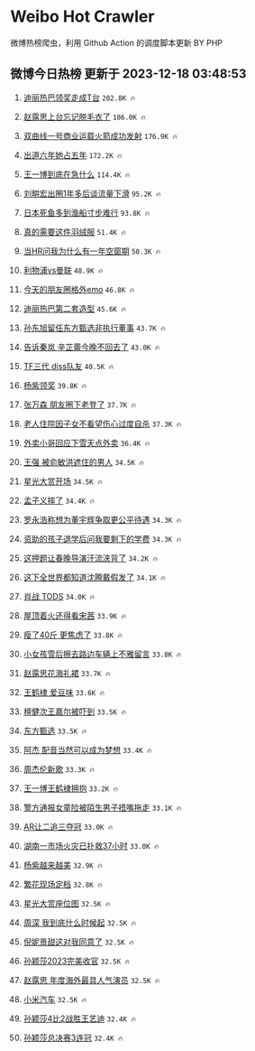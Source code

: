 # Weibo Hot Crawler 



微博热榜爬虫，利用 Github Action 的调度脚本更新 BY PHP 


## 微博今日热榜 更新于 2023-12-18 03:48:53 
1. [迪丽热巴领奖走成T台](https://s.weibo.com/weibo?q=%E8%BF%AA%E4%B8%BD%E7%83%AD%E5%B7%B4%E9%A2%86%E5%A5%96%E8%B5%B0%E6%88%90T%E5%8F%B0&t=31&band_rank=1&Refer=top) `202.8K 🔥` 

1. [赵露思上台忘记脱毛衣了](https://s.weibo.com/weibo?q=%E8%B5%B5%E9%9C%B2%E6%80%9D%E4%B8%8A%E5%8F%B0%E5%BF%98%E8%AE%B0%E8%84%B1%E6%AF%9B%E8%A1%A3%E4%BA%86&t=31&band_rank=2&Refer=top) `186.0K 🔥` 

1. [双曲线一号商业运载火箭成功发射](https://s.weibo.com/weibo?q=%23%E5%8F%8C%E6%9B%B2%E7%BA%BF%E4%B8%80%E5%8F%B7%E5%95%86%E4%B8%9A%E8%BF%90%E8%BD%BD%E7%81%AB%E7%AE%AD%E6%88%90%E5%8A%9F%E5%8F%91%E5%B0%84%23&t=31&band_rank=3&Refer=top) `176.9K 🔥` 

1. [出道六年她占五年](https://s.weibo.com/weibo?q=%E5%87%BA%E9%81%93%E5%85%AD%E5%B9%B4%E5%A5%B9%E5%8D%A0%E4%BA%94%E5%B9%B4&t=31&band_rank=4&Refer=top) `172.2K 🔥` 

1. [王一博到底在急什么](https://s.weibo.com/weibo?q=%E7%8E%8B%E4%B8%80%E5%8D%9A%E5%88%B0%E5%BA%95%E5%9C%A8%E6%80%A5%E4%BB%80%E4%B9%88&t=31&band_rank=5&Refer=top) `114.4K 🔥` 

1. [刘畊宏出圈1年多后谈流量下滑](https://s.weibo.com/weibo?q=%23%E5%88%98%E7%95%8A%E5%AE%8F%E5%87%BA%E5%9C%881%E5%B9%B4%E5%A4%9A%E5%90%8E%E8%B0%88%E6%B5%81%E9%87%8F%E4%B8%8B%E6%BB%91%23&t=31&band_rank=6&Refer=top) `95.2K 🔥` 

1. [日本死鱼多到渔船寸步难行](https://s.weibo.com/weibo?q=%23%E6%97%A5%E6%9C%AC%E6%AD%BB%E9%B1%BC%E5%A4%9A%E5%88%B0%E6%B8%94%E8%88%B9%E5%AF%B8%E6%AD%A5%E9%9A%BE%E8%A1%8C%23&t=31&band_rank=7&Refer=top) `93.8K 🔥` 

1. [真的需要这件羽绒服](https://s.weibo.com/weibo?q=%23%E7%9C%9F%E7%9A%84%E9%9C%80%E8%A6%81%E8%BF%99%E4%BB%B6%E7%BE%BD%E7%BB%92%E6%9C%8D%23&t=31&band_rank=8&Refer=top) `51.4K 🔥` 

1. [当HR问我为什么有一年空窗期](https://s.weibo.com/weibo?q=%E5%BD%93HR%E9%97%AE%E6%88%91%E4%B8%BA%E4%BB%80%E4%B9%88%E6%9C%89%E4%B8%80%E5%B9%B4%E7%A9%BA%E7%AA%97%E6%9C%9F&t=31&band_rank=9&Refer=top) `50.3K 🔥` 

1. [利物浦vs曼联](https://s.weibo.com/weibo?q=%23%E5%88%A9%E7%89%A9%E6%B5%A6vs%E6%9B%BC%E8%81%94%23&t=31&band_rank=10&Refer=top) `48.9K 🔥` 

1. [今天的朋友圈格外emo](https://s.weibo.com/weibo?q=%23%E4%BB%8A%E5%A4%A9%E7%9A%84%E6%9C%8B%E5%8F%8B%E5%9C%88%E6%A0%BC%E5%A4%96emo%23&t=31&band_rank=11&Refer=top) `46.8K 🔥` 

1. [迪丽热巴第二套造型](https://s.weibo.com/weibo?q=%23%E8%BF%AA%E4%B8%BD%E7%83%AD%E5%B7%B4%E7%AC%AC%E4%BA%8C%E5%A5%97%E9%80%A0%E5%9E%8B%23&t=31&band_rank=12&Refer=top) `45.6K 🔥` 

1. [孙东旭留任东方甄选非执行董事](https://s.weibo.com/weibo?q=%23%E5%AD%99%E4%B8%9C%E6%97%AD%E7%95%99%E4%BB%BB%E4%B8%9C%E6%96%B9%E7%94%84%E9%80%89%E9%9D%9E%E6%89%A7%E8%A1%8C%E8%91%A3%E4%BA%8B%23&t=31&band_rank=13&Refer=top) `43.7K 🔥` 

1. [告诉秦岚 辛芷蕾今晚不回去了](https://s.weibo.com/weibo?q=%E5%91%8A%E8%AF%89%E7%A7%A6%E5%B2%9A%20%E8%BE%9B%E8%8A%B7%E8%95%BE%E4%BB%8A%E6%99%9A%E4%B8%8D%E5%9B%9E%E5%8E%BB%E4%BA%86&t=31&band_rank=14&Refer=top) `43.0K 🔥` 

1. [TF三代 diss队友](https://s.weibo.com/weibo?q=TF%E4%B8%89%E4%BB%A3%20diss%E9%98%9F%E5%8F%8B&t=31&band_rank=15&Refer=top) `40.5K 🔥` 

1. [杨紫领奖](https://s.weibo.com/weibo?q=%E6%9D%A8%E7%B4%AB%E9%A2%86%E5%A5%96&t=31&band_rank=16&Refer=top) `39.8K 🔥` 

1. [张万森 朋友圈下老登了](https://s.weibo.com/weibo?q=%E5%BC%A0%E4%B8%87%E6%A3%AE%20%E6%9C%8B%E5%8F%8B%E5%9C%88%E4%B8%8B%E8%80%81%E7%99%BB%E4%BA%86&t=31&band_rank=17&Refer=top) `37.7K 🔥` 

1. [老人住院因子女不看望伤心过度自杀](https://s.weibo.com/weibo?q=%23%E8%80%81%E4%BA%BA%E4%BD%8F%E9%99%A2%E5%9B%A0%E5%AD%90%E5%A5%B3%E4%B8%8D%E7%9C%8B%E6%9C%9B%E4%BC%A4%E5%BF%83%E8%BF%87%E5%BA%A6%E8%87%AA%E6%9D%80%23&t=31&band_rank=18&Refer=top) `37.3K 🔥` 

1. [外卖小哥回应下雪天点外卖](https://s.weibo.com/weibo?q=%23%E5%A4%96%E5%8D%96%E5%B0%8F%E5%93%A5%E5%9B%9E%E5%BA%94%E4%B8%8B%E9%9B%AA%E5%A4%A9%E7%82%B9%E5%A4%96%E5%8D%96%23&t=31&band_rank=19&Refer=top) `36.4K 🔥` 

1. [王强 被俞敏洪遮住的男人](https://s.weibo.com/weibo?q=%E7%8E%8B%E5%BC%BA%20%E8%A2%AB%E4%BF%9E%E6%95%8F%E6%B4%AA%E9%81%AE%E4%BD%8F%E7%9A%84%E7%94%B7%E4%BA%BA&t=31&band_rank=20&Refer=top) `34.5K 🔥` 

1. [星光大赏开场](https://s.weibo.com/weibo?q=%E6%98%9F%E5%85%89%E5%A4%A7%E8%B5%8F%E5%BC%80%E5%9C%BA&t=31&band_rank=21&Refer=top) `34.5K 🔥` 

1. [孟子义摔了](https://s.weibo.com/weibo?q=%E5%AD%9F%E5%AD%90%E4%B9%89%E6%91%94%E4%BA%86&t=31&band_rank=22&Refer=top) `34.4K 🔥` 

1. [罗永浩称想为董宇辉争取更公平待遇](https://s.weibo.com/weibo?q=%23%E7%BD%97%E6%B0%B8%E6%B5%A9%E7%A7%B0%E6%83%B3%E4%B8%BA%E8%91%A3%E5%AE%87%E8%BE%89%E4%BA%89%E5%8F%96%E6%9B%B4%E5%85%AC%E5%B9%B3%E5%BE%85%E9%81%87%23&t=31&band_rank=23&Refer=top) `34.3K 🔥` 

1. [资助的孩子退学后问我要剩下的学费](https://s.weibo.com/weibo?q=%E8%B5%84%E5%8A%A9%E7%9A%84%E5%AD%A9%E5%AD%90%E9%80%80%E5%AD%A6%E5%90%8E%E9%97%AE%E6%88%91%E8%A6%81%E5%89%A9%E4%B8%8B%E7%9A%84%E5%AD%A6%E8%B4%B9&t=31&band_rank=24&Refer=top) `34.3K 🔥` 

1. [这押题让春晚导演汗流浃背了](https://s.weibo.com/weibo?q=%23%E8%BF%99%E6%8A%BC%E9%A2%98%E8%AE%A9%E6%98%A5%E6%99%9A%E5%AF%BC%E6%BC%94%E6%B1%97%E6%B5%81%E6%B5%83%E8%83%8C%E4%BA%86%23&t=31&band_rank=25&Refer=top) `34.2K 🔥` 

1. [这下全世界都知道沈腾戴假发了](https://s.weibo.com/weibo?q=%E8%BF%99%E4%B8%8B%E5%85%A8%E4%B8%96%E7%95%8C%E9%83%BD%E7%9F%A5%E9%81%93%E6%B2%88%E8%85%BE%E6%88%B4%E5%81%87%E5%8F%91%E4%BA%86&t=31&band_rank=26&Refer=top) `34.1K 🔥` 

1. [肖战 TODS](https://s.weibo.com/weibo?q=%E8%82%96%E6%88%98%20TODS&t=31&band_rank=27&Refer=top) `34.0K 🔥` 

1. [屋顶着火还得看宋茜](https://s.weibo.com/weibo?q=%23%E5%B1%8B%E9%A1%B6%E7%9D%80%E7%81%AB%E8%BF%98%E5%BE%97%E7%9C%8B%E5%AE%8B%E8%8C%9C%23&t=31&band_rank=28&Refer=top) `33.9K 🔥` 

1. [瘦了40斤 更焦虑了](https://s.weibo.com/weibo?q=%E7%98%A6%E4%BA%8640%E6%96%A4%20%E6%9B%B4%E7%84%A6%E8%99%91%E4%BA%86&t=31&band_rank=29&Refer=top) `33.8K 🔥` 

1. [小女孩雪后擦去路边车辆上不雅留言](https://s.weibo.com/weibo?q=%23%E5%B0%8F%E5%A5%B3%E5%AD%A9%E9%9B%AA%E5%90%8E%E6%93%A6%E5%8E%BB%E8%B7%AF%E8%BE%B9%E8%BD%A6%E8%BE%86%E4%B8%8A%E4%B8%8D%E9%9B%85%E7%95%99%E8%A8%80%23&t=31&band_rank=30&Refer=top) `33.8K 🔥` 

1. [赵露思花海礼裙](https://s.weibo.com/weibo?q=%E8%B5%B5%E9%9C%B2%E6%80%9D%E8%8A%B1%E6%B5%B7%E7%A4%BC%E8%A3%99&t=31&band_rank=31&Refer=top) `33.7K 🔥` 

1. [王鹤棣 爱豆味](https://s.weibo.com/weibo?q=%E7%8E%8B%E9%B9%A4%E6%A3%A3%20%E7%88%B1%E8%B1%86%E5%91%B3&t=31&band_rank=32&Refer=top) `33.6K 🔥` 

1. [檀健次王嘉尔被吓到](https://s.weibo.com/weibo?q=%23%E6%AA%80%E5%81%A5%E6%AC%A1%E7%8E%8B%E5%98%89%E5%B0%94%E8%A2%AB%E5%90%93%E5%88%B0%23&t=31&band_rank=33&Refer=top) `33.5K 🔥` 

1. [东方甄选](https://s.weibo.com/weibo?q=%E4%B8%9C%E6%96%B9%E7%94%84%E9%80%89&t=31&band_rank=34&Refer=top) `33.5K 🔥` 

1. [阿杰 配音当然可以成为梦想](https://s.weibo.com/weibo?q=%E9%98%BF%E6%9D%B0%20%E9%85%8D%E9%9F%B3%E5%BD%93%E7%84%B6%E5%8F%AF%E4%BB%A5%E6%88%90%E4%B8%BA%E6%A2%A6%E6%83%B3&t=31&band_rank=35&Refer=top) `33.4K 🔥` 

1. [周杰伦新歌](https://s.weibo.com/weibo?q=%E5%91%A8%E6%9D%B0%E4%BC%A6%E6%96%B0%E6%AD%8C&t=31&band_rank=36&Refer=top) `33.3K 🔥` 

1. [王一博王鹤棣拥抱](https://s.weibo.com/weibo?q=%23%E7%8E%8B%E4%B8%80%E5%8D%9A%E7%8E%8B%E9%B9%A4%E6%A3%A3%E6%8B%A5%E6%8A%B1%23&t=31&band_rank=37&Refer=top) `33.2K 🔥` 

1. [警方通报女童险被陌生男子捂嘴拖走](https://s.weibo.com/weibo?q=%23%E8%AD%A6%E6%96%B9%E9%80%9A%E6%8A%A5%E5%A5%B3%E7%AB%A5%E9%99%A9%E8%A2%AB%E9%99%8C%E7%94%9F%E7%94%B7%E5%AD%90%E6%8D%82%E5%98%B4%E6%8B%96%E8%B5%B0%23&t=31&band_rank=38&Refer=top) `33.1K 🔥` 

1. [AR让二追三夺冠](https://s.weibo.com/weibo?q=%23AR%E8%AE%A9%E4%BA%8C%E8%BF%BD%E4%B8%89%E5%A4%BA%E5%86%A0%23&t=31&band_rank=39&Refer=top) `33.0K 🔥` 

1. [湖南一市场火灾已扑救37小时](https://s.weibo.com/weibo?q=%23%E6%B9%96%E5%8D%97%E4%B8%80%E5%B8%82%E5%9C%BA%E7%81%AB%E7%81%BE%E5%B7%B2%E6%89%91%E6%95%9137%E5%B0%8F%E6%97%B6%23&t=31&band_rank=40&Refer=top) `33.0K 🔥` 

1. [杨紫越来越美](https://s.weibo.com/weibo?q=%E6%9D%A8%E7%B4%AB%E8%B6%8A%E6%9D%A5%E8%B6%8A%E7%BE%8E&t=31&band_rank=41&Refer=top) `32.9K 🔥` 

1. [繁花现场定档](https://s.weibo.com/weibo?q=%E7%B9%81%E8%8A%B1%E7%8E%B0%E5%9C%BA%E5%AE%9A%E6%A1%A3&t=31&band_rank=42&Refer=top) `32.8K 🔥` 

1. [星光大赏座位图](https://s.weibo.com/weibo?q=%E6%98%9F%E5%85%89%E5%A4%A7%E8%B5%8F%E5%BA%A7%E4%BD%8D%E5%9B%BE&t=31&band_rank=43&Refer=top) `32.5K 🔥` 

1. [周深 我到底什么时候起](https://s.weibo.com/weibo?q=%E5%91%A8%E6%B7%B1%20%E6%88%91%E5%88%B0%E5%BA%95%E4%BB%80%E4%B9%88%E6%97%B6%E5%80%99%E8%B5%B7&t=31&band_rank=44&Refer=top) `32.5K 🔥` 

1. [倪妮景甜这对我同意了](https://s.weibo.com/weibo?q=%E5%80%AA%E5%A6%AE%E6%99%AF%E7%94%9C%E8%BF%99%E5%AF%B9%E6%88%91%E5%90%8C%E6%84%8F%E4%BA%86&t=31&band_rank=45&Refer=top) `32.5K 🔥` 

1. [孙颖莎2023完美收官](https://s.weibo.com/weibo?q=%23%E5%AD%99%E9%A2%96%E8%8E%8E2023%E5%AE%8C%E7%BE%8E%E6%94%B6%E5%AE%98%23&t=31&band_rank=46&Refer=top) `32.5K 🔥` 

1. [赵露思 年度海外最具人气演员](https://s.weibo.com/weibo?q=%E8%B5%B5%E9%9C%B2%E6%80%9D%20%E5%B9%B4%E5%BA%A6%E6%B5%B7%E5%A4%96%E6%9C%80%E5%85%B7%E4%BA%BA%E6%B0%94%E6%BC%94%E5%91%98&t=31&band_rank=47&Refer=top) `32.5K 🔥` 

1. [小米汽车](https://s.weibo.com/weibo?q=%E5%B0%8F%E7%B1%B3%E6%B1%BD%E8%BD%A6&t=31&band_rank=48&Refer=top) `32.5K 🔥` 

1. [孙颖莎4比2战胜王艺迪](https://s.weibo.com/weibo?q=%23%E5%AD%99%E9%A2%96%E8%8E%8E4%E6%AF%942%E6%88%98%E8%83%9C%E7%8E%8B%E8%89%BA%E8%BF%AA%23&t=31&band_rank=49&Refer=top) `32.4K 🔥` 

1. [孙颖莎总决赛3连冠](https://s.weibo.com/weibo?q=%23%E5%AD%99%E9%A2%96%E8%8E%8E%E6%80%BB%E5%86%B3%E8%B5%9B3%E8%BF%9E%E5%86%A0%23&t=31&band_rank=50&Refer=top) `32.4K 🔥` 

